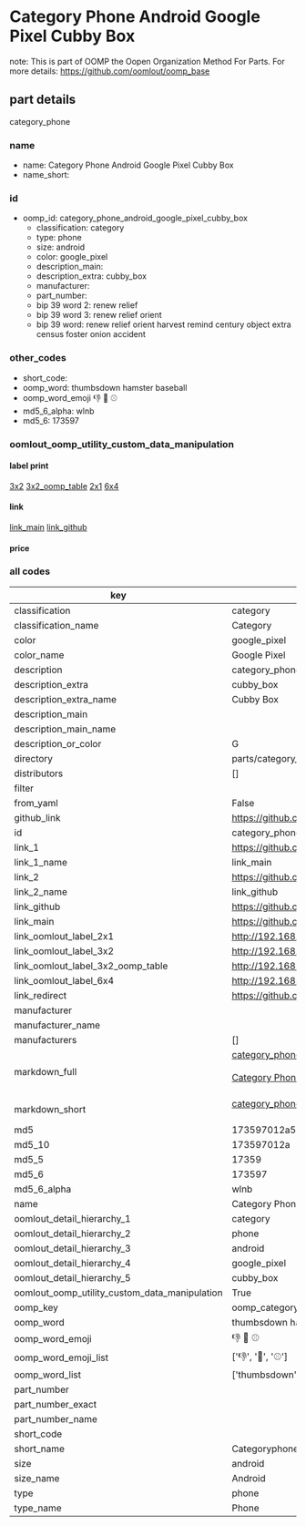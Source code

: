 # Category Phone Android Google Pixel Cubby Box  

note: This is part of OOMP the Oopen Organization Method For Parts. For more details: https://github.com/oomlout/oomp_base

##  part details
  



category_phone



### name
* name: Category Phone Android Google Pixel Cubby Box
* name_short: 
### id
* oomp_id: category_phone_android_google_pixel_cubby_box
  * classification: category
  * type: phone
  * size: android
  * color: google_pixel
  * description_main: 
  * description_extra: cubby_box
  * manufacturer: 
  * part_number: 
  * bip 39 word 2: renew relief
  * bip 39 word 3: renew relief orient
  * bip 39 word: renew relief orient harvest remind century object extra census foster onion accident

### other_codes
* short_code: 
* oomp_word: thumbsdown hamster baseball
* oomp_word_emoji :thumbsdown: :hamster: :baseball:
* md5_6_alpha: wlnb
* md5_6: 173597






### oomlout_oomp_utility_custom_data_manipulation
#### label print
[3x2](http://192.168.1.245:1112/?label=oomp%20wlnb)
[3x2_oomp_table](http://192.168.1.108:1112/?label=oomp%20wlnb)
[2x1](http://192.168.1.242:1112/?label=oomp%20wlnb)
[6x4](http://192.168.1.55:1112/?label=oomp%20wlnb)    

#### link

[link_main](https://github.com/oomlout/oomlout_oomp_version_1_messy/tree/main/parts/category_phone_android_google_pixel_cubby_box) [link_github](https://github.com/oomlout/oomlout_oomp_version_1_messy/tree/main/parts/category_phone_android_google_pixel_cubby_box)                             

#### price







### all codes 
| key | value |  
| --- | --- |  
| classification | category |  
| classification_name | Category |  
| color | google_pixel |  
| color_name | Google Pixel |  
| description | category_phone |  
| description_extra | cubby_box |  
| description_extra_name | Cubby Box |  
| description_main |  |  
| description_main_name |  |  
| description_or_color | G  |  
| directory | parts/category_phone_android_google_pixel_cubby_box |  
| distributors | [] |  
| filter |  |  
| from_yaml | False |  
| github_link | https://github.com/oomlout/oomlout_oomp_part_src/tree/main/parts/category_phone_android_google_pixel_cubby_box |  
| id | category_phone_android_google_pixel_cubby_box |  
| link_1 | https://github.com/oomlout/oomlout_oomp_version_1_messy/tree/main/parts/category_phone_android_google_pixel_cubby_box |  
| link_1_name | link_main |  
| link_2 | https://github.com/oomlout/oomlout_oomp_version_1_messy/tree/main/parts/category_phone_android_google_pixel_cubby_box |  
| link_2_name | link_github |  
| link_github | https://github.com/oomlout/oomlout_oomp_version_1_messy/tree/main/parts/category_phone_android_google_pixel_cubby_box |  
| link_main | https://github.com/oomlout/oomlout_oomp_version_1_messy/tree/main/parts/category_phone_android_google_pixel_cubby_box |  
| link_oomlout_label_2x1 | http://192.168.1.242:1112/?label=oomp%20wlnb |  
| link_oomlout_label_3x2 | http://192.168.1.245:1112/?label=oomp%20wlnb |  
| link_oomlout_label_3x2_oomp_table | http://192.168.1.108:1112/?label=oomp%20wlnb |  
| link_oomlout_label_6x4 | http://192.168.1.55:1112/?label=oomp%20wlnb |  
| link_redirect | https://github.com/oomlout/oomlout_oomp_version_1_messy/tree/main/parts/category_phone_android_google_pixel_cubby_box |  
| manufacturer |  |  
| manufacturer_name |  |  
| manufacturers | [] |  
| markdown_full | [category_phone_android_google_pixel_cubby_box](none)<br>[](none)<br>[Category Phone Android Google Pixel Cubby Box](none)<br><br> |  
| markdown_short | [category_phone_android_google_pixel_cubby_box](none)<br><br> |  
| md5 | 173597012a51130095dae697392d55b1 |  
| md5_10 | 173597012a |  
| md5_5 | 17359 |  
| md5_6 | 173597 |  
| md5_6_alpha | wlnb |  
| name | Category Phone Android Google Pixel Cubby Box |  
| oomlout_detail_hierarchy_1 | category |  
| oomlout_detail_hierarchy_2 | phone |  
| oomlout_detail_hierarchy_3 | android |  
| oomlout_detail_hierarchy_4 | google_pixel |  
| oomlout_detail_hierarchy_5 | cubby_box |  
| oomlout_oomp_utility_custom_data_manipulation | True |  
| oomp_key | oomp_category_phone_android_google_pixel_cubby_box |  
| oomp_word | thumbsdown hamster baseball |  
| oomp_word_emoji | :thumbsdown: :hamster: :baseball: |  
| oomp_word_emoji_list | [':thumbsdown:', ':hamster:', ':baseball:'] |  
| oomp_word_list | ['thumbsdown', 'hamster', 'baseball'] |  
| part_number |  |  
| part_number_exact |  |  
| part_number_name |  |  
| short_code |  |  
| short_name | Categoryphone |  
| size | android |  
| size_name | Android |  
| type | phone |  
| type_name | Phone |  
